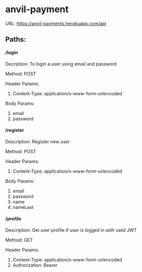 # anvil-payment


URL: https://anvil-payments.herokuapp.com/api


## Paths:


#### /login
Decription: To login a user using email and password


Method: POST


Header Params:
1. Content-Type: application/x-www-form-urlencoded


Body Params:
1. email
2. password

#### /register


Description: Register new user


Method: POST


Header Params:
1. Content-Type: application/x-www-form-urlencoded


Body Params:
1. email
2. password
3. name
4. nameLast


#### /profile
Description: Get user profile if user is logged in with valid JWT


Method: GET


Header Params:
1. Content-Type: application/x-www-form-urlencoded
2. Authorization: Bearer <JWT>
